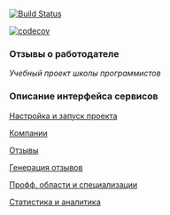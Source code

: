[![Build Status](https://travis-ci.org/hhru/employer-review.svg?branch=master)](https://travis-ci.org/hhru/employer-review)

[![codecov](https://codecov.io/gh/hhru/employer-review/branch/master/graph/badge.svg)](https://codecov.io/gh/hhru/employer-review)

### Отзывы о работодателе

_Учебный проект школы программистов_

### Описание интерфейса сервисов

[Настройка и запуск проекта](scripts/README.md)

[Компании](backend/employers.md)

[Отзывы](backend/review.md)

[Генерация отзывов](backend/review-generator.md)

[Профф. области и специализации](backend/specializations.md)

[Статистика и аналитика](backend/statistics.md)

